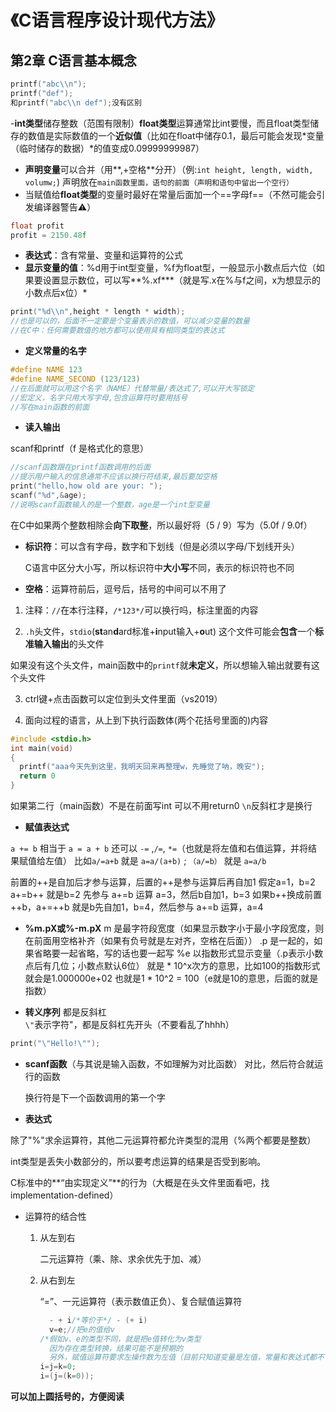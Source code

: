 # 《C语言程序设计现代方法》
## 第2章 C语言基本概念
```c
printf("abc\\n");
printf("def");
和printf("abc\\n def");没有区别
```
-**int类型**储存整数（范围有限制）**float类型**运算通常比int要慢，而且float类型储存的数值是实际数值的一个**近似值**（比如在float中储存0.1，最后可能会发现*变量（临时储存的数据）*的值变成0.09999999987）
- **声明变量**可以合并（用**,+空格**分开）（例:`int height, length, width, volumw;`)
声明放在`main函数里面，语句的前面（声明和语句中留出一个空行）`
- 当赋值给**float类型**的变量时最好在常量后面加一个==字母f==（不然可能会引发编译器警告⚠）
```c
float profit
profit = 2150.48f
```
- **表达式**：含有常量、变量和运算符的公式
- **显示变量的值**：%d用于int型变量，%f为float型，一般显示小数点后六位（如果要设置显示数位，可以写**%.xf***（就是写.x在%与f之间，x为想显示的小数点后x位）*

```c
print("%d\\n",height * length * width);
//也是可以的，后面不一定要是个变量表示的数值，可以减少变量的数量
//在C中：任何需要数值的地方都可以使用具有相同类型的表达式
```

- **定义常量的名字**

```c
#define NAME 123
#define NAME_SECOND (123/123)
//在后面就可以用这个名字（NAME）代替常量/表达式了,可以开大写锁定
//宏定义，名字只用大写字母,包含运算符时要用括号
//写在main函数的前面
```

- **读入输出**

scanf和printf（f 是格式化的意思）

```c
//scanf函数跟在printf函数调用的后面
//提示用户输入的信息通常不应该以换行符结束,最后要加空格
print("hello,how old are your: ");
scanf("%d",&age);
//说明scanf函数输入的是一个整数，age是一个int型变量
```

在C中如果两个整数相除会**向下取整**，所以最好将（5 / 9）写为（5.0f / 9.0f）

- **标识符**：可以含有字母，数字和下划线（但是必须以字母/下划线开头）

  C语言中区分大小写，所以标识符中**大小写**不同，表示的标识符也不同

- **空格**：运算符前后，逗号后，括号的中间可以不用了

1. 注释：`//`在本行注释，`/*123*/`可以换行吗，标注里面的内容

2. `.h`头文件，`stdio`(**st**an**d**ard标准+**i**nput输入+**o**ut)
  这个文件可能会**包含**一个**标准输入输出**的头文件

  如果没有这个头文件，main函数中的`printf`就**未定义**，所以想输入输出就要有这个头文件

3. ctrl键+点击函数可以定位到头文件里面（vs2019）

4. 面向过程的语言，从上到下执行函数体(两个花括号里面的)内容
```c
#include <stdio.h>
int main(void)
{
  printf("aaa今天先到这里，我明天回来再整理w，先睡觉了呐，晚安");
  return 0
}
```

如果第二行（main函数）不是在前面写int 可以不用return0
`\n`反斜杠才是换行

- **赋值表达式**

`a += b` 相当于 `a = a + b`
还可以 `-=` ,`/=`, `*=`（也就是将左值和右值运算，并将结果赋值给左值）
比如`a/=a+b` 就是 `a=a/(a+b)` ; `（a/=b）` 就是 `a=a/b`

前置的++是自加后才参与运算，后置的++是参与运算后再自加1
假定a=1，b=2
a+=b++ 就是b=2 先参与 a+=b 运算 a=3，然后b自加1，b=3
如果b++换成前置++b，a+=++b 就是b先自加1，b=4，然后参与 a+=b 运算，a=4

- **%m.pX或%-m.pX**
m 是最字符段宽度（如果显示数字小于最小字段宽度，则在前面用空格补齐（如果有负号就是左对齐，空格在后面））
.p 是一起的，如果省略要一起省略，写的话也要一起写
%e 以指数形式显示变量（.p表示小数点后有几位；小数点默认6位）
   就是 * 10^x次方的意思，比如100的指数形式就会是1.000000e+02
   也就是1 * 10^2 = 100（e就是10的意思，后面的就是指数）
   
- **转义序列**
都是反斜杠\
`\"`表示字符"，都是反斜杠先开头（不要看乱了hhhh）
```c
print("\"Hello!\"");
```

* **scanf函数**（与其说是输入函数，不如理解为对比函数）
  对比，然后符合就运行的函数

  换行符是下一个函数调用的第一个字

* **表达式**

除了"%"求余运算符，其他二元运算符都允许类型的混用（%两个都要是整数）

int类型是丢失小数部分的，所以要考虑运算的结果是否受到影响。

C标准中的**“由实现定义”**的行为（大概是在头文件里面看吧，找implementation-defined）

* 运算符的结合性

  1. 从左到右

     二元运算符（乘、除、求余优先于加、减）

  2. 从右到左

     “=”、一元运算符（表示数值正负）、复合赋值运算符

     ```c
       - + i/*等价于*/ - (+ i)
       v=e;//把e的值给v
     /*假如v、e的类型不同，就是把e值转化为v类型
       因为存在类型转换，结果可能不是预期的
       另外，赋值运算符要求左操作数为左值（目前只知道变量是左值，常量和表达式都不可以）*/
     i=j=k=0;
     i=(j=(k=0));
     ```

**可以加上圆括号的，方便阅读**
